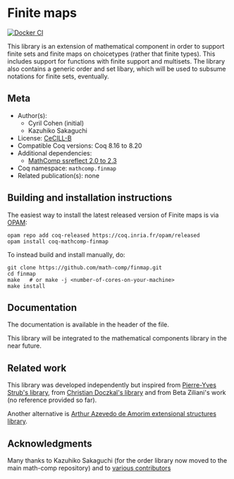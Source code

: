 <!---
This file was generated from `meta.yml`, please do not edit manually.
Follow the instructions on https://github.com/coq-community/templates to regenerate.
--->
# Finite maps

[![Docker CI][docker-action-shield]][docker-action-link]

[docker-action-shield]: https://github.com/math-comp/finmap/actions/workflows/docker-action.yml/badge.svg?branch=master
[docker-action-link]: https://github.com/math-comp/finmap/actions/workflows/docker-action.yml




This library is an extension of mathematical component in order to
support finite sets and finite maps on choicetypes (rather that finite
types). This includes support for functions with finite support and
multisets. The library also contains a generic order and set libary,
which will be used to subsume notations for finite sets, eventually.

## Meta

- Author(s):
  - Cyril Cohen (initial)
  - Kazuhiko Sakaguchi
- License: [CeCILL-B](CECILL-B)
- Compatible Coq versions: Coq 8.16 to 8.20
- Additional dependencies:
  - [MathComp ssreflect 2.0 to 2.3](https://math-comp.github.io)
- Coq namespace: `mathcomp.finmap`
- Related publication(s): none

## Building and installation instructions

The easiest way to install the latest released version of Finite maps
is via [OPAM](https://opam.ocaml.org/doc/Install.html):

```shell
opam repo add coq-released https://coq.inria.fr/opam/released
opam install coq-mathcomp-finmap
```

To instead build and install manually, do:

``` shell
git clone https://github.com/math-comp/finmap.git
cd finmap
make   # or make -j <number-of-cores-on-your-machine> 
make install
```


## Documentation

The documentation is available in the header of the file.

This library will be integrated to the mathematical components
library in the near future.

## Related work

This library was developed independently but inspired from
[Pierre-Yves Strub's
library](https://github.com/strub/ssrmisc/blob/master/fset.v), from
[Christian Doczkal's
library](https://www.ps.uni-saarland.de/formalizations/fset/html/libs.fset.html)
and from Beta Ziliani's work (no reference provided so far).

Another alternative is [Arthur Azevedo de Amorim extensional
structures library](https://github.com/arthuraa/extructures).

## Acknowledgments

Many thanks to Kazuhiko Sakaguchi (for the order library now moved to
the main math-comp repository) and to [various
contributors](https://github.com/math-comp/finmap/graphs/contributors)
